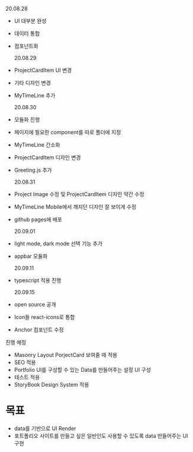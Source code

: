 20.08.28

- UI 대부분 완성
- 데이터 통합
- 컴포넌트화

  20.08.29

- ProjectCardItem UI 변경
- 기타 디자인 변경
- MyTimeLine 추가

  20.08.30

- 모듈화 진행
- 페이지에 필요한 component를 따로 폴더에 지정
- MyTimeLine 간소화
- ProjectCardItem 디자인 변경
- Greeting.js 추가

  20.08.31

- Project Image 수정 및 ProjectCardItem 디자인 약간 수정
- MyTimeLine Mobile에서 깨지던 디자인 잘 보이게 수정
- github pages에 배포

  20.09.01

- light mode, dark mode 선택 기능 추가
- appbar 모듈화

  20.09.11

- typescript 적용 진행

  20.09.15

- open source 공개
- Icon들 react-icons로 통합
- Anchor 컴포넌트 수정

진행 예정

- Masonry Layout PorjectCard 보여줄 때 적용
- SEO 적용
- Portfolio UI를 구성할 수 있는 Data를 만들어주는 설정 UI 구성
- 테스트 적용
- StoryBook Design System 적용

# 목표

- data를 기반으로 UI Render
- 포트폴리오 사이트를 만들고 싶은 일반인도 사용할 수 있도록 data 만들어주는 UI 구현
